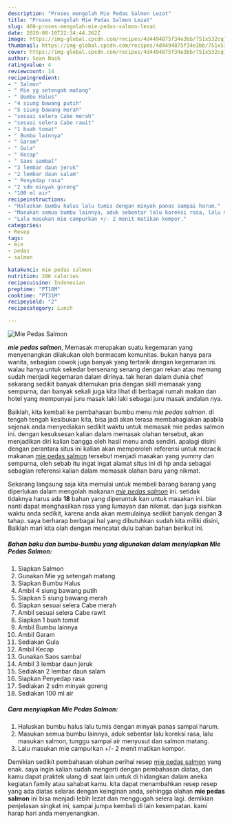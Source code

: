 ```yaml
---
description: "Proses mengolah Mie Pedas Salmon Lezat"
title: "Proses mengolah Mie Pedas Salmon Lezat"
slug: 460-proses-mengolah-mie-pedas-salmon-lezat
date: 2020-08-10T22:34:44.262Z
image: https://img-global.cpcdn.com/recipes/4d4494875f34e3bb/751x532cq70/mie-pedas-salmon-foto-resep-utama.jpg
thumbnail: https://img-global.cpcdn.com/recipes/4d4494875f34e3bb/751x532cq70/mie-pedas-salmon-foto-resep-utama.jpg
cover: https://img-global.cpcdn.com/recipes/4d4494875f34e3bb/751x532cq70/mie-pedas-salmon-foto-resep-utama.jpg
author: Sean Nash
ratingvalue: 4
reviewcount: 14
recipeingredient:
- " Salmon"
- " Mie yg setengah matang"
- " Bumbu Halus"
- "4 siung bawang putih"
- "5 siung bawang merah"
- "sesuai selera Cabe merah"
- "sesuai selera Cabe rawit"
- "1 buah tomat"
- " Bumbu lainnya"
- " Garam"
- " Gula"
- " Kecap"
- " Saos sambal"
- "3 lembar daun jeruk"
- "2 lembar daun salam"
- " Penyedap rasa"
- "2 sdm minyak goreng"
- "100 ml air"
recipeinstructions:
- "Haluskan bumbu halus lalu tumis dengan minyak panas sampai harum."
- "Masukan semua bumbu lainnya, aduk sebentar lalu koreksi rasa, lalu masukan salmon, tunggu sampai air menyusut dan salmon matang."
- "Lalu masukan mie campurkan +/- 2 menit matikan kompor."
categories:
- Resep
tags:
- mie
- pedas
- salmon

katakunci: mie pedas salmon 
nutrition: 206 calories
recipecuisine: Indonesian
preptime: "PT18M"
cooktime: "PT31M"
recipeyield: "2"
recipecategory: Lunch

---
```



![Mie Pedas Salmon](https://img-global.cpcdn.com/recipes/4d4494875f34e3bb/751x532cq70/mie-pedas-salmon-foto-resep-utama.jpg)

<b><i>mie pedas salmon</i></b>, Memasak merupakan suatu kegemaran yang menyenangkan dilakukan oleh bermacam komunitas. bukan hanya para wanita, sebagian cowok juga banyak yang tertarik dengan kegemaran ini. walau hanya untuk sekedar bersenang senang dengan rekan atau memang sudah menjadi kegemaran dalam dirinya. tak heran dalam dunia chef sekarang sedikit banyak ditemukan pria dengan skill memasak yang sempurna, dan banyak sekali juga kita lihat di berbagai rumah makan dan hotel yang mempunyai juru masak laki laki sebagai juru masak andalan nya.



Baiklah, kita kembali ke pembahasan bumbu menu <i>mie pedas salmon</i>. di tengah tengah kesibukan kita, bisa jadi akan terasa membahagiakan apabila sejenak anda menyediakan sedikit waktu untuk memasak mie pedas salmon ini. dengan kesuksesan kalian dalam memasak olahan tersebut, akan menjadikan diri kalian bangga oleh hasil menu anda sendiri. apalagi disini dengan perantara situs ini kalian akan memperoleh referensi untuk meracik makanan <u>mie pedas salmon</u> tersebut menjadi masakan yang yummy dan sempurna, oleh sebab itu ingat ingat alamat situs ini di hp anda sebagai sebagian referensi kalian dalam memasak olahan baru yang nikmat.


Sekarang langsung saja kita memulai untuk membeli barang barang yang diperlukan dalam mengolah makanan <u><i>mie pedas salmon</i></u> ini. setidak tidaknya harus ada <b>18</b> bahan yang diperuntuk kan untuk masakan ini. biar nanti dapat menghasilkan rasa yang lumayan dan nikmat. dan juga sisihkan waktu anda sedikit, karena anda akan memulainya sedikit banyak dengan <b>3</b> tahap. saya berharap berbagai hal yang dibutuhkan sudah kita miliki disini, Baiklah mari kita olah dengan mencatat dulu bahan bahan berikut ini.

<!--inarticleads1-->

##### Bahan baku dan bumbu-bumbu yang digunakan dalam menyiapkan Mie Pedas Salmon:

1. Siapkan  Salmon
1. Gunakan  Mie yg setengah matang
1. Siapkan  Bumbu Halus
1. Ambil 4 siung bawang putih
1. Siapkan 5 siung bawang merah
1. Siapkan sesuai selera Cabe merah
1. Ambil sesuai selera Cabe rawit
1. Siapkan 1 buah tomat
1. Ambil  Bumbu lainnya
1. Ambil  Garam
1. Sediakan  Gula
1. Ambil  Kecap
1. Gunakan  Saos sambal
1. Ambil 3 lembar daun jeruk
1. Sediakan 2 lembar daun salam
1. Siapkan  Penyedap rasa
1. Sediakan 2 sdm minyak goreng
1. Sediakan 100 ml air




<!--inarticleads2-->

##### Cara menyiapkan Mie Pedas Salmon:

1. Haluskan bumbu halus lalu tumis dengan minyak panas sampai harum.
1. Masukan semua bumbu lainnya, aduk sebentar lalu koreksi rasa, lalu masukan salmon, tunggu sampai air menyusut dan salmon matang.
1. Lalu masukan mie campurkan +/- 2 menit matikan kompor.




Demikian sedikit pembahasan olahan perihal resep <u>mie pedas salmon</u> yang enak. saya ingin kalian sudah mengerti dengan pembahasan diatas, dan kamu dapat praktek ulang di saat lain untuk di hidangkan dalam aneka kegiatan family atau sahabat kamu. kita dapat menambahkan resep resep yang ada diatas selaras dengan keinginan anda, sehingga olahan <b>mie pedas salmon</b> ini bisa menjadi lebih lezat dan menggugah selera lagi. demikian penjelasan singkat ini, sampai jumpa kembali di lain kesempatan. kami harap hari anda menyenangkan.
